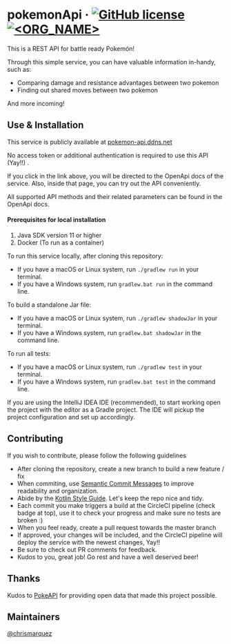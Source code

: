 # pokemonApi  &middot;  [![GitHub license](https://img.shields.io/badge/license-MIT-blue.svg)](https://github.com/chrismarquez/pokemonApi/blob/master/LICENSE) [![<ORG_NAME>](https://circleci.com/gh/chrismarquez/pokemonApi.svg?style=svg)](https://circleci.com/gh/chrismarquez/pokemonApi)
This is a REST API for battle ready Pokemón!

Through this simple service, you can have valuable information in-handy, such as:

- Comparing damage and resistance advantages between two pokemon
- Finding out shared moves between two pokemon

And more incoming!

## Use & Installation

This service is publicly available at [pokemon-api.ddns.net](http://pokemon-api.ddns.net)

No access token or additional authentication is required to use this API (Yay!!) .

If you click in the link above, you will be directed to the OpenApi docs of the service.
Also, inside that page, you can try out the API conveniently.

All supported API methods and their related parameters can be found in the OpenApi docs.

#### Prerequisites for local installation

1. Java SDK version 11 or higher
2. Docker (To run as a container)

To run this service locally, after cloning this repository:
- If you have a macOS or Linux system, run `./gradlew run` in your terminal.
- If you have a Windows system, run `gradlew.bat run` in the command line.

To build a standalone Jar file:
- If you have a macOS or Linux system, run `./gradlew shadowJar` in your terminal.
- If you have a Windows system, run `gradlew.bat shadowJar` in the command line.

To run all tests:
- If you have a macOS or Linux system, run `./gradlew test` in your terminal.
- If you have a Windows system, run `gradlew.bat test` in the command line.

If you are using the IntelliJ IDEA IDE (recommended), to start working open the project
with the editor as a Gradle project. The IDE will pickup the project configuration and 
set up accordingly.

## Contributing

If you wish to contribute, please follow the following guidelines
- After cloning the repository, create a new branch to build a new feature / fix
- When commiting, use [Semantic Commit Messages](https://www.conventionalcommits.org/en/v1.0.0/) to improve readability and organization.
- Abide by the [Kotlin Style Guide](https://kotlinlang.org/docs/reference/coding-conventions.html). Let's keep the repo nice and tidy.
- Each commit you make triggers a build at the CircleCI pipeline (check badge at top), use it to check your progress and make sure no tests are broken :)
- When you feel ready, create a pull request towards the master branch
- If approved, your changes will be included, and the CircleCI pipeline will deploy the service with the newest changes, Yay!!
- Be sure to check out PR comments for feedback.
- Kudos to you, great job! Go rest and have a well deserved beer!

## Thanks

Kudos to [PokeAPI](https://pokeapi.co/) for providing open data that made this project possible.

## Maintainers
[@chrismarquez](http://github.com/chrismarquez)
